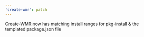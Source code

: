 ```yaml
---
'create-wmr': patch
---
```


Create-WMR now has matching install ranges for pkg-install & the templated package.json file
